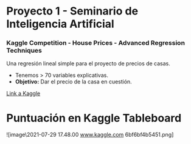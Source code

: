 # Proyecto 1 - Seminario de Inteligencia Artificial

### Kaggle Competition - House Prices - Advanced Regression Techniques

Una regresión lineal simple para el proyecto de precios de casas. 

- Tenemos > 70 variables explicativas. 
- **Objetivo:** Dar el precio de la casa en cuestión.

[Link a Kaggle](https://www.kaggle.com/c/house-prices-advanced-regression-techniques/data)

# Puntuación en Kaggle Tableboard

![image\2021-07-29 17.48.00 www.kaggle.com 6bf6bf4b5451.png]
